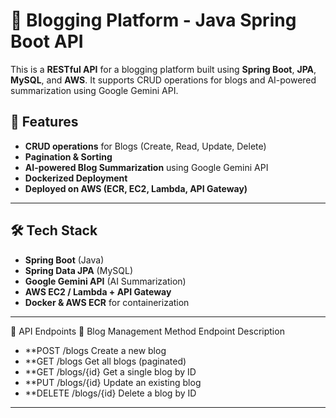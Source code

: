 # 📝 Blogging Platform - Java Spring Boot API

This is a **RESTful API** for a blogging platform built using **Spring Boot**, **JPA**, **MySQL**, and **AWS**. It supports CRUD operations for blogs and AI-powered summarization using Google Gemini API.

## 🚀 Features
- **CRUD operations** for Blogs (Create, Read, Update, Delete)
- **Pagination & Sorting**
- **AI-powered Blog Summarization** using Google Gemini API
- **Dockerized Deployment**
- **Deployed on AWS (ECR, EC2, Lambda, API Gateway)**

---

## 🛠 Tech Stack
- **Spring Boot** (Java)
- **Spring Data JPA** (MySQL)
- **Google Gemini API** (AI Summarization)
- **AWS EC2 / Lambda + API Gateway**
- **Docker & AWS ECR** for containerization

---

🔗 API Endpoints
📝 Blog Management
Method	Endpoint	Description
- **POST	/blogs	Create a new blog
- **GET	/blogs	Get all blogs (paginated)
- **GET	/blogs/{id}	Get a single blog by ID
- **PUT	/blogs/{id}	Update an existing blog
- **DELETE	/blogs/{id}	Delete a blog by ID

---
